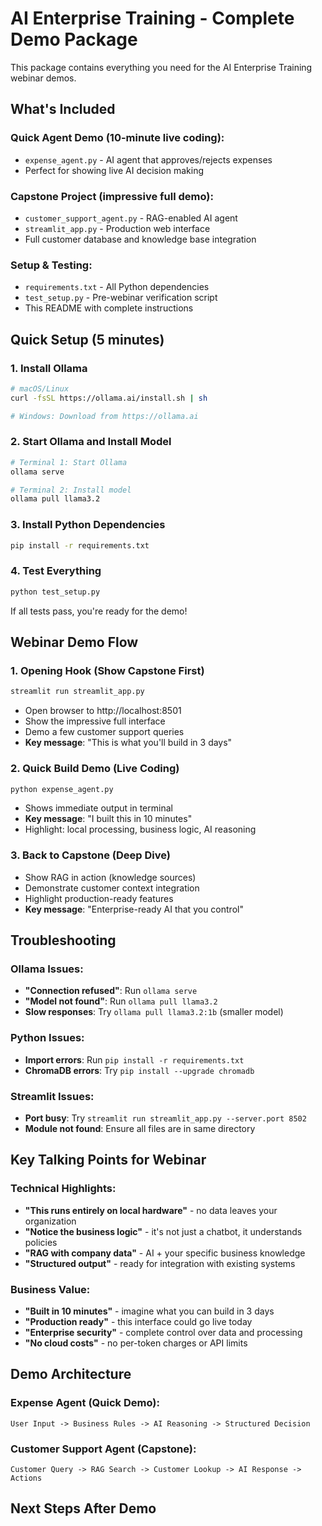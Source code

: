 # AI Enterprise Training - Complete Demo Package

This package contains everything you need for the AI Enterprise Training webinar demos.

## What's Included

### Quick Agent Demo (10-minute live coding):
- `expense_agent.py` - AI agent that approves/rejects expenses
- Perfect for showing live AI decision making

### Capstone Project (impressive full demo):
- `customer_support_agent.py` - RAG-enabled AI agent
- `streamlit_app.py` - Production web interface
- Full customer database and knowledge base integration

### Setup & Testing:
- `requirements.txt` - All Python dependencies
- `test_setup.py` - Pre-webinar verification script
- This README with complete instructions

## Quick Setup (5 minutes)

### 1. Install Ollama
```bash
# macOS/Linux
curl -fsSL https://ollama.ai/install.sh | sh

# Windows: Download from https://ollama.ai
```

### 2. Start Ollama and Install Model
```bash
# Terminal 1: Start Ollama
ollama serve

# Terminal 2: Install model
ollama pull llama3.2
```

### 3. Install Python Dependencies
```bash
pip install -r requirements.txt
```

### 4. Test Everything
```bash
python test_setup.py
```

If all tests pass, you're ready for the demo!

## Webinar Demo Flow

### 1. Opening Hook (Show Capstone First)
```bash
streamlit run streamlit_app.py
```
- Open browser to http://localhost:8501
- Show the impressive full interface
- Demo a few customer support queries
- **Key message**: "This is what you'll build in 3 days"

### 2. Quick Build Demo (Live Coding)
```bash
python expense_agent.py
```
- Shows immediate output in terminal
- **Key message**: "I built this in 10 minutes"
- Highlight: local processing, business logic, AI reasoning

### 3. Back to Capstone (Deep Dive)
- Show RAG in action (knowledge sources)
- Demonstrate customer context integration
- Highlight production-ready features
- **Key message**: "Enterprise-ready AI that you control"

## Troubleshooting

### Ollama Issues:
- **"Connection refused"**: Run `ollama serve`
- **"Model not found"**: Run `ollama pull llama3.2`
- **Slow responses**: Try `ollama pull llama3.2:1b` (smaller model)

### Python Issues:
- **Import errors**: Run `pip install -r requirements.txt`
- **ChromaDB errors**: Try `pip install --upgrade chromadb`

### Streamlit Issues:
- **Port busy**: Try `streamlit run streamlit_app.py --server.port 8502`
- **Module not found**: Ensure all files are in same directory

## Key Talking Points for Webinar

### Technical Highlights:
- **"This runs entirely on local hardware"** - no data leaves your organization
- **"Notice the business logic"** - it's not just a chatbot, it understands policies
- **"RAG with company data"** - AI + your specific business knowledge
- **"Structured output"** - ready for integration with existing systems

### Business Value:
- **"Built in 10 minutes"** - imagine what you can build in 3 days
- **"Production ready"** - this interface could go live today
- **"Enterprise security"** - complete control over data and processing
- **"No cloud costs"** - no per-token charges or API limits

## Demo Architecture

### Expense Agent (Quick Demo):
```
User Input -> Business Rules -> AI Reasoning -> Structured Decision
```

### Customer Support Agent (Capstone):
```
Customer Query -> RAG Search -> Customer Lookup -> AI Response -> Actions
```

## Next Steps After Demo
